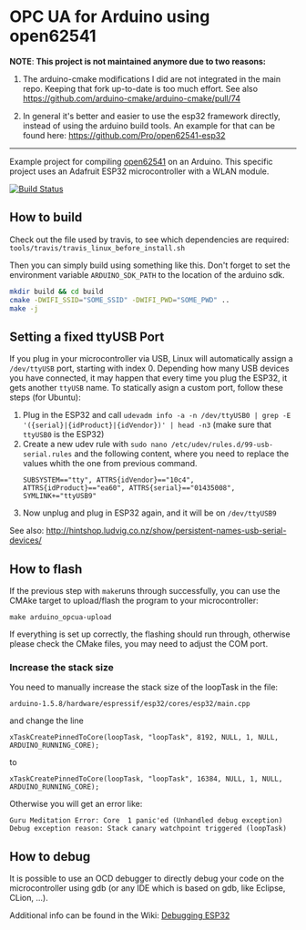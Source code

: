 OPC UA for Arduino using open62541
==================================


**NOTE**:
**This project is not maintained anymore due to two reasons:**
1. The arduino-cmake modifications I did are not integrated in the main repo. Keeping that fork up-to-date is too much effort. See also https://github.com/arduino-cmake/arduino-cmake/pull/74

2. In general it's better and easier to use the esp32 framework directly, instead of using the arduino build tools. An example for that can be found here: https://github.com/Pro/open62541-esp32

--------------

Example project for compiling [open62541](https://open62541.org) on an Arduino. This specific project uses an Adafruit ESP32 microcontroller with a WLAN module.

[![Build Status](https://img.shields.io/travis/Pro/open62541-arduino/master.svg)](https://travis-ci.org/Pro/open62541-arduino)

## How to build

Check out the file used by travis, to see which dependencies are required: `tools/travis/travis_linux_before_install.sh`

Then you can simply build using something like this. Don't forget to set the environment variable `ARDUINO_SDK_PATH` to the location of the arduino sdk.

```bash
mkdir build && cd build
cmake -DWIFI_SSID="SOME_SSID" -DWIFI_PWD="SOME_PWD" ..
make -j
```

## Setting a fixed ttyUSB Port

If you plug in your microcontroller via USB, Linux will automatically assign a `/dev/ttyUSB` port, starting with index 0. Depending how many USB devices you have connected, it may happen that every time you plug the ESP32, it gets another `ttyUSB` name.
To statically asign a custom port, follow these steps (for Ubuntu):

1. Plug in the ESP32 and call `udevadm info -a -n /dev/ttyUSB0 | grep -E '({serial}|{idProduct}|{idVendor})' | head -n3` (make sure that `ttyUSB0` is the ESP32)
2. Create a new udev rule with `sudo nano /etc/udev/rules.d/99-usb-serial.rules` and the following content, where you need to replace the values whith the one from previous command.
    ```
    SUBSYSTEM=="tty", ATTRS{idVendor}=="10c4", ATTRS{idProduct}=="ea60", ATTRS{serial}=="01435008", SYMLINK+="ttyUSB9"
    ```
3. Now unplug and plug in ESP32 again, and it will be on `/dev/ttyUSB9`

See also:
http://hintshop.ludvig.co.nz/show/persistent-names-usb-serial-devices/


## How to flash

If the previous step with `make`runs through successfully, you can use the CMAke target to upload/flash the program to your microcontroller:

```
make arduino_opcua-upload

```
If everything is set up correctly, the flashing should run through, otherwise please check the CMake files, you may need to adjust the COM port.

### Increase the stack size

You need to manually increase the stack size of the loopTask in the file:

`arduino-1.5.8/hardware/espressif/esp32/cores/esp32/main.cpp`

and change the line

`xTaskCreatePinnedToCore(loopTask, "loopTask", 8192, NULL, 1, NULL, ARDUINO_RUNNING_CORE);`

to

`xTaskCreatePinnedToCore(loopTask, "loopTask", 16384, NULL, 1, NULL, ARDUINO_RUNNING_CORE);`

Otherwise you will get an error like:
```
Guru Meditation Error: Core  1 panic'ed (Unhandled debug exception)
Debug exception reason: Stack canary watchpoint triggered (loopTask) 
```

## How to debug

It is possible to use an OCD debugger to directly debug your code on the microcontroller using gdb (or any IDE which is based on gdb, like Eclipse, CLion, ...).

Additional info can be found in the Wiki: [Debugging ESP32](https://github.com/Pro/open62541-arduino/wiki/Debugging-ESP32)
